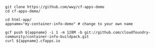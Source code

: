 
    git clone https://github.com/wwy/cf-apps-demo
    cd cf-apps-demo/

    cd html-app/
    appname="my-container-info-demo" # change to your own name

    gcf push ${appname} -i 1 -m 128M -b git://github.com/cloudfoundry-community/container-info-buildpack.git
    curl ${appname}.cfapps.io

